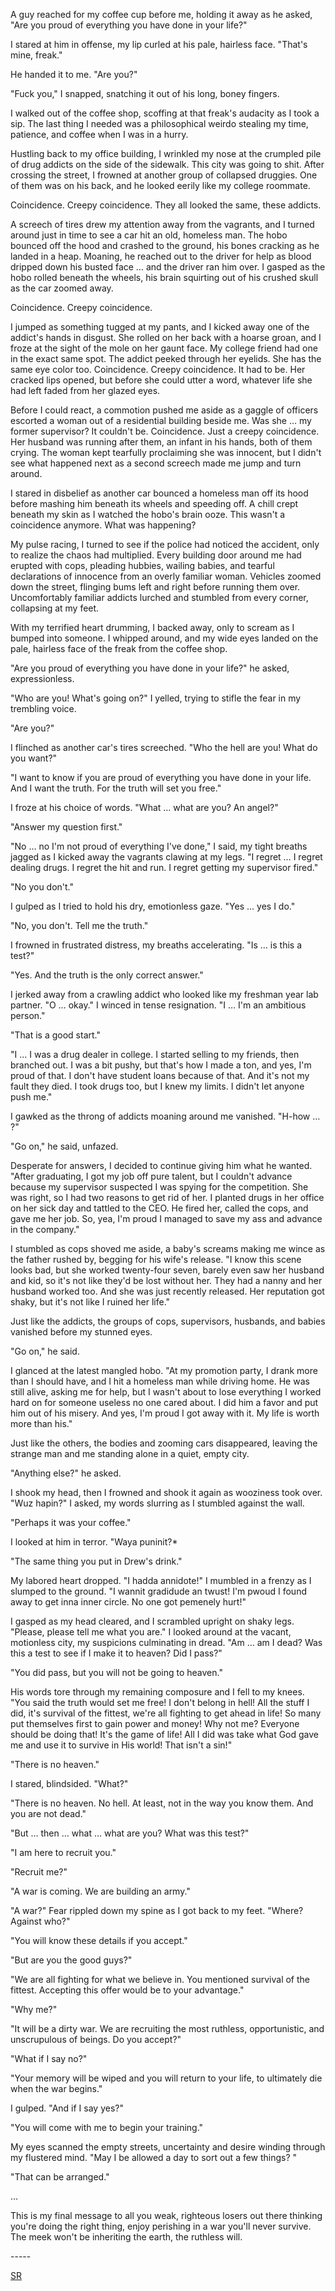 A guy reached for my coffee cup before me, holding it away as he asked, "Are you proud of everything you have done in your life?"

I stared at him in offense, my lip curled at his pale, hairless face. "That's mine, freak."

He handed it to me. "Are you?"

"Fuck you," I snapped, snatching it out of his long, boney fingers.

I walked out of the coffee shop, scoffing at that freak's audacity as I took a sip. The last thing I needed was a philosophical weirdo stealing my time, patience, and coffee when I was in a hurry.

Hustling back to my office building, I wrinkled my nose at the crumpled pile of drug addicts on the side of the sidewalk. This city was going to shit. After crossing the street, I frowned at another group of collapsed druggies. One of them was on his back, and he looked eerily like my college roommate. 

Coincidence. Creepy coincidence. They all looked the same, these addicts.

A screech of tires drew my attention away from the vagrants, and I turned around just in time to see a car hit an old, homeless man. The hobo bounced off the hood and crashed to the ground, his bones cracking as he landed in a heap. Moaning, he reached out to the driver for help as blood dripped down his busted face … and the driver ran him over. I gasped as the hobo rolled beneath the wheels, his brain squirting out of his crushed skull as the car zoomed away.

Coincidence. Creepy coincidence.

I jumped as something tugged at my pants, and I kicked away one of the addict's hands in disgust. She rolled on her back with a hoarse groan, and I froze at the sight of the mole on her gaunt face. My college friend had one in the exact same spot. The addict peeked through her eyelids. She has the same eye color too. Coincidence. Creepy coincidence. It had to be. Her cracked lips opened, but before she could utter a word, whatever life she had left faded from her glazed eyes.

Before I could react, a commotion pushed me aside as a gaggle of officers escorted a woman out of a residential building beside me. Was she … my former supervisor? It couldn't be. Coincidence. Just a creepy coincidence. Her husband was running after them, an infant in his hands, both of them crying. The woman kept tearfully proclaiming she was innocent, but I didn't see what happened next as a second screech made me jump and turn around.

I stared in disbelief as another car bounced a homeless man off its hood before mashing him beneath its wheels and speeding off. A chill crept beneath my skin as I watched the hobo's brain ooze. This wasn't a coincidence anymore. What was happening? 

My pulse racing, I turned to see if the police had noticed the accident, only to realize the chaos had multiplied. Every building door around me had erupted with cops, pleading hubbies, wailing babies, and tearful declarations of innocence from an overly familiar woman. Vehicles zoomed down the street, flinging bums left and right before running them over. Uncomfortably familiar addicts lurched and stumbled from every corner, collapsing at my feet.

With my terrified heart drumming, I backed away, only to scream as I bumped into someone. I whipped around, and my wide eyes landed on the pale, hairless face of the freak from the coffee shop.

"Are you proud of everything you have done in your life?" he asked, expressionless.

"Who are you! What's going on?" I yelled, trying to stifle the fear in my trembling voice.

"Are you?"

I flinched as another car's tires screeched. "Who the hell are you! What do you want?"

"I want to know if you are proud of everything you have done in your life. And I want the truth. For the truth will set you free."

I froze at his choice of words. "What … what are you? An angel?"

"Answer my question first."

"No … no I'm not proud of everything I've done," I said, my tight breaths jagged as I kicked away the vagrants clawing at my legs. "I regret … I regret dealing drugs. I regret the hit and run. I regret getting my supervisor fired."

"No you don't."

I gulped as I tried to hold his dry, emotionless gaze. "Yes … yes I do."

"No, you don't. Tell me the truth."

I frowned in frustrated distress, my breaths accelerating. "Is … is this a test?"

"Yes. And the truth is the only correct answer."

I jerked away from a crawling addict who looked like my freshman year lab partner. "O … okay." I winced in tense resignation. "I … I'm an ambitious person."

"That is a good start."

"I … I was a drug dealer in college. I started selling to my friends, then branched out. I was a bit pushy, but that's how I made a ton, and yes, I'm proud of that. I don't have student loans because of that. And it's not my fault they died. I took drugs too, but I knew my limits. I didn't let anyone push me."

I gawked as the throng of addicts moaning around me vanished. "H-how … ?"

"Go on," he said, unfazed.

Desperate for answers, I decided to continue giving him what he wanted. "After graduating, I got my job off pure talent, but I couldn't advance because my supervisor suspected I was spying for the competition. She was right, so I had two reasons to get rid of her. I planted drugs in her office on her sick day and tattled to the CEO. He fired her, called the cops, and gave me her job. So, yea, I'm proud I managed to save my ass and advance in the company."

I stumbled as cops shoved me aside, a baby's screams making me wince as the father rushed by, begging for his wife's release. "I know this scene looks bad, but she worked twenty-four seven, barely even saw her husband and kid, so it's not like they'd be lost without her. They had a nanny and her husband worked too. And she was just recently released. Her reputation got shaky, but it's not like I ruined her life."

Just like the addicts, the groups of cops, supervisors, husbands, and babies vanished before my stunned eyes. 

"Go on," he said.

I glanced at the latest mangled hobo. "At my promotion party, I drank more than I should have, and I hit a homeless man while driving home. He was still alive, asking me for help, but I wasn't about to lose everything I worked hard on for someone useless no one cared about. I did him a favor and put him out of his misery. And yes, I'm proud I got away with it. My life is worth more than his."

Just like the others, the bodies and zooming cars disappeared, leaving the strange man and me standing alone in a quiet, empty city.

"Anything else?" he asked.

I shook my head, then I frowned and shook it again as wooziness took over. "Wuz hapin?" I asked, my words slurring as I stumbled against the wall.

"Perhaps it was your coffee."

I looked at him in terror. "Waya puninit?*

"The same thing you put in Drew's drink."

My labored heart dropped. "I hadda annidote!" I mumbled in a frenzy as I slumped to the ground. "I wannit gradidude an twust! I'm pwoud I found away to get inna inner circle. No one got pemenely hurt!"

I gasped as my head cleared, and I scrambled upright on shaky legs. "Please, please tell me what you are." I looked around at the vacant, motionless city, my suspicions culminating in dread. "Am … am I dead? Was this a test to see if I make it to heaven? Did I pass?"

"You did pass, but you will not be going to heaven."

His words tore through my remaining composure and I fell to my knees. "You said the truth would set me free! I don't belong in hell! All the stuff I did, it's survival of the fittest, we're all fighting to get ahead in life! So many put themselves first to gain power and money! Why not me? Everyone should be doing that! It's the game of life! All I did was take what God gave me and use it to survive in His world! That isn't a sin!"

"There is no heaven."

I stared, blindsided. "What?"

"There is no heaven. No hell. At least, not in the way you know them. And you are not dead."

"But … then … what … what are you? What was this test?"

"I am here to recruit you."

"Recruit me?"

"A war is coming. We are building an army."

"A war?" Fear rippled down my spine as I got back to my feet. "Where? Against who?"

"You will know these details if you accept."

"But are you the good guys?"

"We are all fighting for what we believe in. You mentioned survival of the fittest. Accepting this offer would be to your advantage."

"Why me?"

"It will be a dirty war. We are recruiting the most ruthless, opportunistic, and unscrupulous of beings. Do you accept?"

"What if I say no?"

"Your memory will be wiped and you will return to your life, to ultimately die when the war begins."

I gulped. "And if I say yes?"

"You will come with me to begin your training."

My eyes scanned the empty streets, uncertainty and desire winding through my flustered mind. "May I be allowed a day to sort out a few things? "

"That can be arranged."

…

This is my final message to all you weak, righteous losers out there thinking you're doing the right thing, enjoy perishing in a war you'll never survive. The meek won't be inheriting the earth, the ruthless will.

\-----

[SR](https://www.reddit.com/r/skittishreflections)